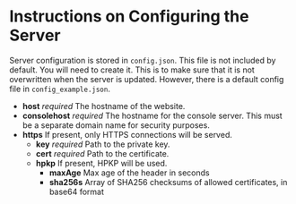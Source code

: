 # Instructions on Configuring the Server

Server configuration is stored in `config.json`. This file is not included by default. You will need to create it. This is to make sure that it is not overwritten when the server is updated. However, there is a default config file in `config_example.json`.

- **host** _required_ The hostname of the website.
- **consolehost** _required_ The hostname for the console server. This must be a separate domain name for security purposes.
- **https** If present, only HTTPS connections will be served.
    - **key** _required_ Path to the private key.
    - **cert** _required_ Path to the certificate.
    - **hpkp** If present, HPKP will be used.
        - **maxAge** Max age of the header in seconds
        - **sha256s** Array of SHA256 checksums of allowed certificates, in base64 format
